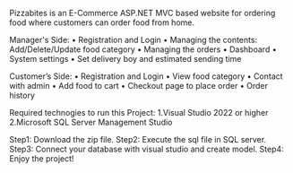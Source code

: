 Pizzabites is an E-Commerce ASP.NET MVC based website for ordering food where customers can order food from home.

Manager's Side:
• Registration and Login 
• Managing the contents: Add/Delete/Update food category 
• Managing the orders
• Dashboard
• System settings
• Set delivery boy and estimated sending time

Customer’s Side: 
• Registration and Login 
• View food category
• Contact with admin
• Add food to cart 
• Checkout page to place order 
• Order history

Required technogies to run this Project:
1.Visual Studio 2022 or higher
2.Microsoft SQL Server Management Studio

Step1: Download the zip file.
Step2: Execute the sql file in SQL server.
Step3: Connect your database with visual studio and create model.
Step4: Enjoy the project!
